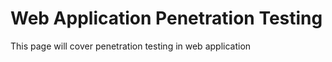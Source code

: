# Web Application Penetration Testing

This page will cover penetration testing in web application

